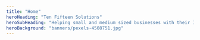 ```yaml
---
title: "Home"
heroHeading: "Ten Fifteen Solutions"
heroSubHeading: "Helping small and medium sized businesses with their IT needs."
heroBackground: "banners/pexels-4508751.jpg"
---
```

